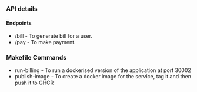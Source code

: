 ### API details
#### Endpoints
  - /bill - To generate bill for a user.
  - /pay - To make payment.

### Makefile Commands
  - run-billing - To run a dockerised version of the application at port 30002
  - publish-image - To create a docker image for the service, tag it and then push it to GHCR
